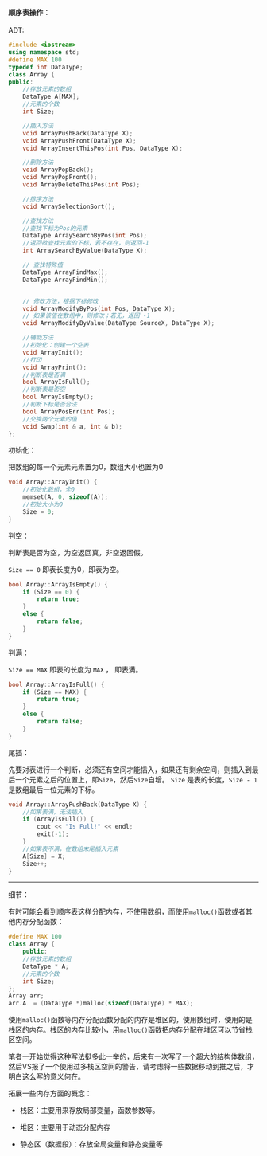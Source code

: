 #### 顺序表操作：

ADT:

```c++
#include <iostream>
using namespace std;
#define MAX 100
typedef int DataType;
class Array {
public:
    //存放元素的数组
    DataType A[MAX];
    //元素的个数
    int Size;

    //插入方法
    void ArrayPushBack(DataType X);
    void ArrayPushFront(DataType X);
    void ArrayInsertThisPos(int Pos, DataType X);

    //删除方法
    void ArrayPopBack();
    void ArrayPopFront();
    void ArrayDeleteThisPos(int Pos);

    //排序方法
    void ArraySelectionSort();

    //查找方法
    //查找下标为Pos的元素
    DataType ArraySearchByPos(int Pos);
    //返回欲查找元素的下标，若不存在，则返回-1
    int ArraySearchByValue(DataType X);

    // 查找特殊值
    DataType ArrayFindMax();
    DataType ArrayFindMin();


    // 修改方法，根据下标修改
    void ArrayModifyByPos(int Pos, DataType X);
    // 如果该值在数组中，则修改；若无，返回 -1
    void ArrayModifyByValue(DataType SourceX, DataType X);

    //辅助方法
    //初始化：创建一个空表
    void ArrayInit();
    //打印
    void ArrayPrint();
    //判断表是否满
    bool ArrayIsFull();
    //判断表是否空
    bool ArrayIsEmpty();
    //判断下标是否合法
    bool ArrayPosErr(int Pos);
    //交换两个元素的值
    void Swap(int & a, int & b);
};
```

初始化：

把数组的每一个元素元素置为0，数组大小也置为0

```c++
void Array::ArrayInit() {
    //初始化数组，全0
    memset(A, 0, sizeof(A));
    //初始大小为0
    Size = 0;
}
```

判空：

判断表是否为空，为空返回真，非空返回假。

`Size == 0` 即表长度为0，即表为空。

```c++
bool Array::ArrayIsEmpty() {
    if (Size == 0) {
        return true;
    }
    else {
        return false;
    }
}
```

判满：

`Size == MAX` 即表的长度为 `MAX` ， 即表满。

```c++
bool Array::ArrayIsFull() {
    if (Size == MAX) {
        return true;
    }
    else {
        return false;
    }
}
```

尾插：

先要对表进行一个判断，必须还有空间才能插入，如果还有剩余空间，则插入到最后一个元素之后的位置上，即`Size`，然后`Size`自增。 `Size` 是表的长度，`Size - 1` 是数组最后一位元素的下标。

```c++
void Array::ArrayPushBack(DataType X) {
    //如果表满，无法插入
    if (ArrayIsFull()) {
        cout << "Is Full!" << endl;
        exit(-1);
    }
    //如果表不满，在数组末尾插入元素
    A[Size] = X;
    Size++;
}
```

---

细节：

有时可能会看到顺序表这样分配内存，不使用数组，而使用`malloc()`函数或者其他内存分配函数：

```c++
#define MAX 100
class Array {
    public:
    //存放元素的数组
    DataType * A;
    //元素的个数
    int Size; 
};
Array arr;
arr.A  = (DataType *)malloc(sizeof(DataType) * MAX);
```

使用`malloc()`函数等内存分配函数分配的内存是堆区的，使用数组时，使用的是栈区的内存。栈区的内存比较小，用`malloc()`函数把内存分配在堆区可以节省栈区空间。

笔者一开始觉得这种写法挺多此一举的，后来有一次写了一个超大的结构体数组，然后VS报了一个使用过多栈区空间的警告，请考虑将一些数据移动到推之后，才明白这么写的意义何在。

拓展一些内存方面的概念：

- 栈区：主要用来存放局部变量，函数参数等。

- 堆区：主要用于动态分配内存
- 静态区（数据段）：存放全局变量和静态变量等
